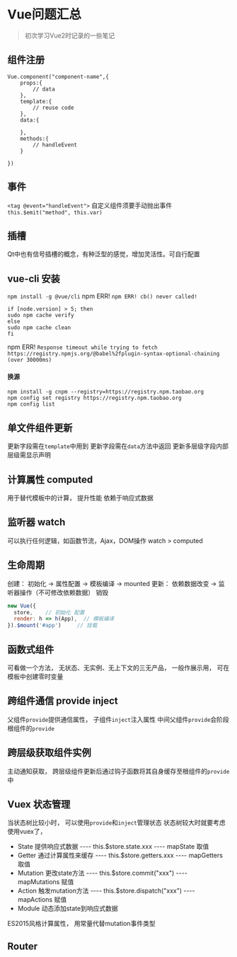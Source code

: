 <!--
updated: 2020年6月12日 09:03
tags: [vue, vue2, framework]
-->

# Vue问题汇总

> 初次学习Vue2时记录的一些笔记

## 组件注册
```Vue
Vue.component("component-name",{
    props:{
        // data
    },
    template:{
        // reuse code
    },
    data:{
        
    },
    methods:{
        // handleEvent
    }
    
})
```
## 事件
`<tag @event="handleEvent">`
 自定义组件须要手动抛出事件
`this.$emit("method", this.var)`

## 插槽
Qt中也有信号插槽的概念，有种泛型的感觉，增加灵活性。可自行配置

## vue-cli 安装
`npm install -g @vue/cli`
npm ERR! `npm ERR! cb() never called!`
```shell
if [node.version] > 5; then
sudo npm cache verify
else 
sudo npm cache clean
fi
```
npm ERR! `Response timeout while trying to fetch https://registry.npmjs.org/@babel%2fplugin-syntax-optional-chaining (over 30000ms)`
#### 换源
```shell
npm install -g cnpm --registry=https://registry.npm.taobao.org
npm config set registry https://registry.npm.taobao.org
npm config list
```




## 单文件组件更新
更新字段需在`template`中用到
更新字段需在`data`方法中返回
更新多层级字段内部层级需显示声明


## 计算属性 computed
用于替代模板中的计算， 提升性能
依赖于响应式数据

## 监听器 watch
可以执行任何逻辑，如函数节流，Ajax，DOM操作
watch > computed

## 生命周期
创建： 初始化 -> 属性配置 -> 模板编译 -> mounted
更新： 依赖数据改变 -> 监听器操作（不可修改依赖数据）
销毁
```js
new Vue({
  store,    // 初始化 配置
  render: h => h(App),  // 模板编译
}).$mount('#app')     // 挂载
```


## 函数式组件
可看做一个方法， 无状态、无实例、无上下文的三无产品， 一般作展示用， 可在模板中创建零时变量


## 跨组件通信 provide inject
父组件`provide`提供通信属性， 子组件`inject`注入属性
中间父组件`provide`会阶段根组件的`provide`

## 跨层级获取组件实例
主动通知获取， 跨层级组件更新后通过钩子函数将其自身缓存至根组件的`provide`中

## Vuex 状态管理
当状态树比较小时， 可以使用`provide`和`inject`管理状态
状态树较大时就要考虑使用vuex了，
- State   提供响应式数据            ----     this.$store.state.xxx            ----    mapState           取值
- Getter  通过计算属性来缓存    ----     this.$store.getters.xxx         ----    mapGetters        取值
- Mutation 更改state方法           ----     this.$store.commit("xxx")     ----    mapMutations    赋值
- Action   触发mutation方法       ----     this.$store.dispatch("xxx")   ----    mapActions        赋值
- Module 动态添加state到响应式数据

ES2015风格计算属性， 用常量代替mutation事件类型

## Router
